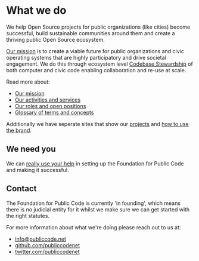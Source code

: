# What we do

We help Open Source projects for public organizations (like cities) become successful, build sustainable communities around them and create a thriving public Open Source ecosystem.

[Our mission](mission/index.md) is to create a viable future for public organizations and civic operating systems that are highly participatory and drive societal engagement.
We do this through ecosystem level [Codebase Stewardship](activities/index.md) of both computer and civic code enabling collaboration and re-use at scale.

Read more about:

* [Our mission](mission/index.md)
* [Our activities and services](activities/index.md)
* [Our roles and open positions](roles/index.md)
* [Glossary of terms and concepts](glossary/index.md)

Additionally we have seperate sites that show our [projects](https://projects.publiccode.net) and [how to use the brand](https://brand.publiccode.net/).

## We need you

We can [really use your help](joinus.md) in setting up the Foundation for Public Code and making it successful.

## Contact

The Foundation for Public Code is currently 'in founding', which means there is no judicial entity for it whilst we make sure we can get started with the right statutes.

For more information about what we're doing please reach out to us at:

* [info@publiccode.net](mailto:info@publiccode.net)
* [github.com/publiccodenet](https://github.com/publiccodenet)
* [twitter.com/publiccodenet](https://twitter.com/publiccodenet)
